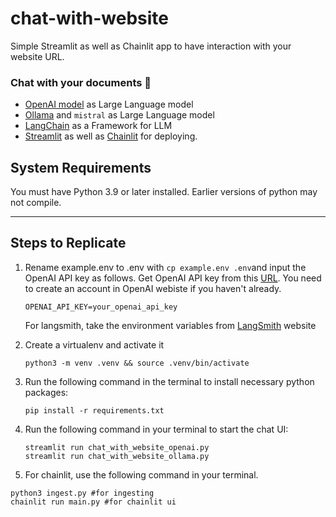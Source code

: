 # chat-with-website

Simple Streamlit as well as Chainlit app to have interaction with your website URL.

### Chat with your documents 🚀

- [OpenAI model](https://platform.openai.com/docs/models) as Large Language model
- [Ollama](https://ollama.ai/) and `mistral` as Large Language model
- [LangChain](https://python.langchain.com/en/latest/modules/models/llms/integrations/huggingface_hub.html) as a Framework for LLM
- [Streamlit](https://streamlit.io/) as well as [Chainlit](https://docs.chainlit.io/) for deploying.

## System Requirements

You must have Python 3.9 or later installed. Earlier versions of python may not compile.

---

## Steps to Replicate

1. Rename example.env to .env with `cp example.env .env`and input the OpenAI API key as follows. Get OpenAI API key from this [URL](https://platform.openai.com/account/api-keys). You need to create an account in OpenAI webiste if you haven't already.

   ```
   OPENAI_API_KEY=your_openai_api_key
   ```

   For langsmith, take the environment variables from [LangSmith](https://smith.langchain.com/) website

2. Create a virtualenv and activate it

   ```
   python3 -m venv .venv && source .venv/bin/activate
   ```

3. Run the following command in the terminal to install necessary python packages:

   ```
   pip install -r requirements.txt
   ```

4. Run the following command in your terminal to start the chat UI:

   ```
   streamlit run chat_with_website_openai.py
   streamlit run chat_with_website_ollama.py
   ```

5. For chainlit, use the following command in your terminal.

```
python3 ingest.py #for ingesting
chainlit run main.py #for chainlit ui
```
